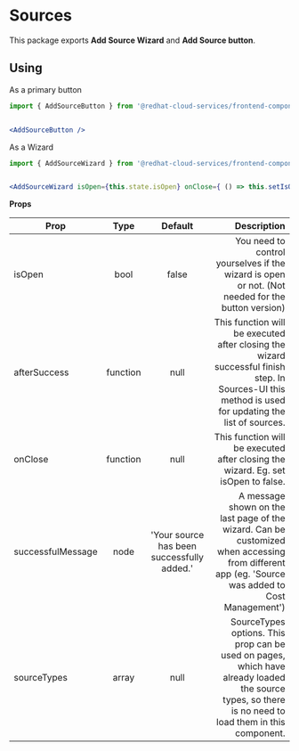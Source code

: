 # Sources

This package exports **Add Source Wizard** and **Add Source button**.
 
## Using

As a primary button

```jsx
import { AddSourceButton } from '@redhat-cloud-services/frontend-components-sources';


<AddSourceButton />
```

As a Wizard

```jsx
import { AddSourceWizard } from '@redhat-cloud-services/frontend-components-sources';


<AddSourceWizard isOpen={this.state.isOpen} onClose={ () => this.setIsOpen(false)}/>
```

**Props**


| Prop        | Type           | Default  | Description |
| ------------- |:-------------:| :-----:| ------: |
| isOpen     | bool | false | You need to control yourselves if the wizard is open or not. (Not needed for the button version) |
| afterSuccess     | function | null | This function will be executed after closing the wizard successful finish step. In Sources-UI this method is used for updating the list of sources. |
| onClose     | function | null | This function will be executed after closing the wizard. Eg. set isOpen to false. |
| successfulMessage     | node | 'Your source has been successfully added.' | A message shown on the last page of the wizard. Can be customized when accessing from different app (eg. 'Source was added to Cost Management') |
| sourceTypes     | array | null | SourceTypes options. This prop can be used on pages, which have already loaded the source types, so there is no need to load them in this component. |
